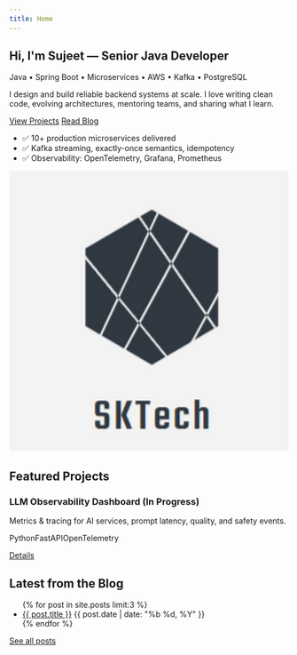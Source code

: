 ```yaml
---
title: Home
---
```


<section class="hero">
  <div>
    <h1>Hi, I'm Sujeet — Senior Java Developer</h1>
    <p class="small">Java • Spring Boot • Microservices • AWS • Kafka • PostgreSQL</p>
    <p>I design and build reliable backend systems at scale. I love writing clean code, evolving architectures, mentoring teams, and sharing what I learn.</p>
    <p>
      <a class="btn" href="/projects">View Projects</a>
      <a class="btn ghost" href="/blog">Read Blog</a>
    </p>
    <ul class="list-unstyled">
      <li>✅ 10+ production microservices delivered</li>
      <li>✅ Kafka streaming, exactly-once semantics, idempotency</li>
      <li>✅ Observability: OpenTelemetry, Grafana, Prometheus</li>
    </ul>
  </div>
  <div>
    <img class="avatar" src="/assets/images/avatar-placeholder.png" alt="Developer avatar">
  </div>
</section>

<div class="card">
  <h2>Featured Projects</h2>
  <div class="grid cards">
    <div class="card project-card">
    <h3>LLM Observability Dashboard (In Progress)</h3>
    <p class="small">Metrics & tracing for AI services, prompt latency, quality, and safety events.</p>
    <span class="tag">Python</span><span class="tag">FastAPI</span><span class="tag">OpenTelemetry</span>
    <p><a class="btn" href="/projects/llm-obs.md">Details</a></p>
    </div>
  </div>
</div>

<div class="card">
  <h2>Latest from the Blog</h2>
  <ul class="list-unstyled">
    {% for post in site.posts limit:3 %}
      <li class="post-item"><a href="{{ post.url }}">{{ post.title }}</a> <span class="badge">{{ post.date | date: "%b %d, %Y" }}</span></li>
    {% endfor %}
  </ul>
  <p><a class="btn" href="/blog">See all posts</a></p>
</div>
